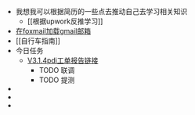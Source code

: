 - 我想我可以根据简历的一些点去推动自己去学习相关知识
	- [[根据upwork反推学习]]
- [在foxmail加载gmail邮箱](https://www.imhunk.com/how-to-add-gmail-to-foxmail/)
- [[自行车指南]]
- 今日任务
	- [V3.1.4pdi工单报告链接](http://doc.xin.com/login.action?os_destination=%2Fpages%2Fviewpage.action%3FpageId%3D18275394&permissionViolation=true)
		- TODO 联调
		- TODO 提测
-
-
-